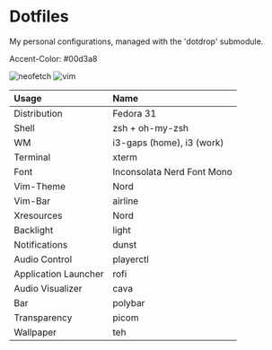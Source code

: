 Dotfiles
========

My personal configurations, managed with the 'dotdrop' submodule.

Accent-Color: #00d3a8

![neofetch](https://i.imgur.com/vvGbeeL.png)
![vim](https://i.imgur.com/m6NoNJE.png)

| Usage | Name |
| :--- | :--- |
| Distribution | Fedora 31 |
| Shell | zsh + oh-my-zsh |
| WM | i3-gaps (home), i3 (work) |
| Terminal | xterm |
| Font | Inconsolata Nerd Font Mono |
| Vim-Theme | Nord |
| Vim-Bar | airline |
| Xresources | Nord |
| Backlight | light |
| Notifications | dunst |
| Audio Control | playerctl |
| Application Launcher | rofi |
| Audio Visualizer | cava |
| Bar | polybar |
| Transparency | picom |
| Wallpaper | teh |
